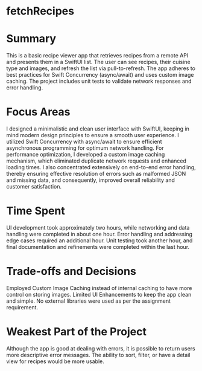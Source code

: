 # fetchRecipes

# Summary
This is a basic recipe viewer app that retrieves recipes from a remote API and presents them in a SwiftUI list. The user can see recipes, their cuisine type and images, and refresh the list via pull-to-refresh. The app adheres to best practices for Swift Concurrency (async/await) and uses custom image caching. The project includes unit tests to validate network responses and error handling.

# Focus Areas
I designed a minimalistic and clean user interface with SwiftUI, keeping in mind modern design principles to ensure a smooth user experience. I utilized Swift Concurrency with async/await to ensure efficient asynchronous programming for optimum network handling. For performance optimization, I developed a custom image caching mechanism, which eliminated duplicate network requests and enhanced loading times. I also concentrated extensively on end-to-end error handling, thereby ensuring effective resolution of errors such as malformed JSON and missing data, and consequently, improved overall reliability and customer satisfaction.

# Time Spent
UI development took approximately two hours, while networking and data handling were completed in about one hour. Error handling and addressing edge cases required an additional hour. Unit testing took another hour, and final documentation and refinements were completed within the last hour.

# Trade-offs and Decisions
Employed Custom Image Caching instead of internal caching to have more control on storing images.
Limited UI Enhancements to keep the app clean and simple.
No external libraries were used as per the assignment requirement.

# Weakest Part of the Project
Although the app is good at dealing with errors, it is possible to return users more descriptive error messages. 
The ability to sort, filter, or have a detail view for recipes would be more usable.

